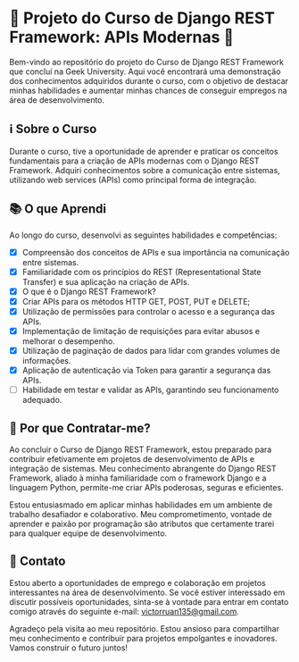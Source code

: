 # 🚀 Projeto do Curso de Django REST Framework: APIs Modernas 🐍

Bem-vindo ao repositório do projeto do Curso de Django REST Framework que concluí na Geek University. Aqui você encontrará uma demonstração dos conhecimentos adquiridos durante o curso, com o objetivo de destacar minhas habilidades e aumentar minhas chances de conseguir empregos na área de desenvolvimento.

## ℹ️ Sobre o Curso

Durante o curso, tive a oportunidade de aprender e praticar os conceitos fundamentais para a criação de APIs modernas com o Django REST Framework. Adquiri conhecimentos sobre a comunicação entre sistemas, utilizando web services (APIs) como principal forma de integração.

## 📚 O que Aprendi

Ao longo do curso, desenvolvi as seguintes habilidades e competências:

- [x] Compreensão dos conceitos de APIs e sua importância na comunicação entre sistemas.
- [x] Familiaridade com os princípios do REST (Representational State Transfer) e sua aplicação na criação de APIs.
- [x] O que é o Django REST Framework?
- [x] Criar APIs para os métodos HTTP GET, POST, PUT e DELETE;
- [x] Utilização de permissões para controlar o acesso e a segurança das APIs.
- [x] Implementação de limitação de requisições para evitar abusos e melhorar o desempenho.
- [x] Utilização de paginação de dados para lidar com grandes volumes de informações.
- [x] Aplicação de autenticação via Token para garantir a segurança das APIs.
- [ ] Habilidade em testar e validar as APIs, garantindo seu funcionamento adequado.

## 💼 Por que Contratar-me?

Ao concluir o Curso de Django REST Framework, estou preparado para contribuir efetivamente em projetos de desenvolvimento de APIs e integração de sistemas. Meu conhecimento abrangente do Django REST Framework, aliado à minha familiaridade com o framework Django e a linguagem Python, permite-me criar APIs poderosas, seguras e eficientes.

Estou entusiasmado em aplicar minhas habilidades em um ambiente de trabalho desafiador e colaborativo. Meu comprometimento, vontade de aprender e paixão por programação são atributos que certamente trarei para qualquer equipe de desenvolvimento.


## 📝 Contato

Estou aberto a oportunidades de emprego e colaboração em projetos interessantes na área de desenvolvimento. Se você estiver interessado em discutir possíveis oportunidades, sinta-se à vontade para entrar em contato comigo através do seguinte e-mail: [victorruan135@gmail.com](mailto:victorruan135@gmail.com).

Agradeço pela visita ao meu repositório. Estou ansioso para compartilhar meu conhecimento e contribuir para projetos empolgantes e inovadores. Vamos construir o futuro juntos!
